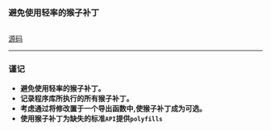 ### 避免使用轻率的猴子补丁

```javascript
```
[源码](item42/demo.js)

------

### 谨记
+ **避免使用轻率的猴子补丁。**
+ **记录程序库所执行的所有猴子补丁。**
+ **考虑通过将修改置于一个导出函数中,使猴子补丁成为可选。**
+ **使用猴子补丁为缺失的标准`API`提供`polyfills`**